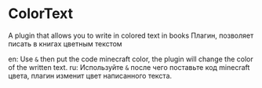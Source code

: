 # ColorText
A plugin that allows you to write in colored text in books
Плагин, позволяет писать в книгах цветным текстом

en: Use `&` then put the code minecraft color, the plugin will change the color of the written text.
ru: Используйте `&` после чего поставьте код minecraft цвета, плагин изменит цвет написанного текста.
